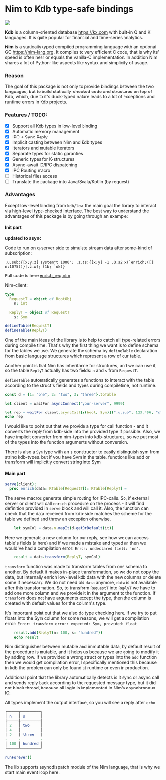 # Nim to Kdb type-safe bindings
[![](https://github.com/inv2004/kdb_nim/workflows/Tests/badge.svg)](https://github.com/inv2004/kdb_nim/actions?query=workflow%3ATests)

**Kdb** is a column-oriented database https://kx.com with built-in Q and K languages. It is quite popular for financial and time-series analytics.

**Nim** is a statically typed compiled programming language with an optional GC https://nim-lang.org. It compiles to very efficient C code, that is why its' speed is often near or equals the vanilla-C implementation. In addition Nim shares a lot of Python-like aspects like syntax and simplicity of usage.

### Reason
The goal of this package is not only to provide bindings between the two languages, but to build statically-checked code and structures on top of Kdb, which, due to it's duck-typed nature leads to a lot of exceptions and runtime errors in Kdb projects.

### Features / TODO:
- [x] Support all Kdb types in low-level binding
- [x] Automatic memory management
- [x] IPC + Sync Reply
- [x] Implicit casting between Nim and Kdb types
- [x] Iterators and mutable iterators
- [x] Separate types for static garanties
- [x] Generic types for K-structures
- [x] Async-await IO/IPC dispatching
- [x] IPC Routing macro
- [ ] Historical files access
- [ ] Translate the package into Java/Scala/Kotlin (by request)

### Advantages
Except low-level binding from ``kdb/low``, the main goal the library to interact via high-level type-checked interface.
The best way to understand the advantages of this package is by going through an example:

#### Init part
**updated to async**

Code to run on q-server side to simulate stream data after some-kind of subscription:
```kdb
.u.sub:{[x;y;z] system"t 1000"; .z.ts:{[x;y] -1 .Q.s2 x(`enrich;([] n:10?5))}[.z.w]; (1b; `ok)}
```

Full code is here [enrich_req.nim](/examples/enrich_req.nim)

Nim-client:
```nim
type
  RequestT = object of RootObj
    n: int

  ReplyT = object of RequestT
    s: Sym

defineTable(RequestT)
defineTable(ReplyT)
```
One of the main ideas of the library is to help to catch all type-related errors during compile time. That's why the first thing we want is to define schema for the tables we use. We generate the schema by ``defineTable`` declaration from basic language structures which represent a row of our table.

Another point is that Nim has inheritance for structures, and we can use it, so the table ``ReplyT`` actually has two fields: ``n`` and ``s`` from ``RequestT``.

``defineTable`` automatically generates a functions to interact with the table according to the struct's fields and types during compiletime, not runtime.

```nim
const d = {1: "one", 2: "two", 3: "three"}.toTable

let client = waitFor asyncConnect("your-server", 9999)

let rep = waitFor client.asyncCall[:(bool, Sym)](".u.sub", 123.456, "str", s"sym")
echo rep
```
I would like to point out that we provide a type for call function - and it converts the reply from kdb-side into the provided type if possible. Also, we have implicit converter from nim-types into kdb-structures, so we put most of the types into the function arguments without conversion.

There is also a ``Sym`` type with an ``s`` constructor to easily distinguish sym from string kdb-types, but if you have Sym in the table, functions like add or transform will implicitly convert string into Sym

#### Main part

```nim
serve(client):
  proc enrich(data: KTable[RequestT]): KTable[ReplyT] =
```
The serve macros generate simple routing for IPC-calls. So, if external server or client will call ``enrich`` procedure on the process - it will find definition provided in ``serve`` block and will call it. Also, the function can check that the data received from kdb-side matches the scheme for the table we defined and throw an exception otherwise.

```nim
    let symCol = data.n.mapIt(d.getOrDefault(it))
```
Here we generate a new column for our reply, see how we can access table's fields (``n`` here) and if we made a mistake and typed ``nn`` then we would've had a compilation error: ``Error: undeclared field: 'nn'``.

```nim
    result = data.transform(ReplyT, symCol)
```
``transform`` function was made to transform tables from one schema to another. By default it makes in-place transformation, so we do not copy the data, but internally enrich low-level kdb data with the new columns or delete some if necessary. We do not need old ``data`` anymore, ``data`` is not available after this transformation. So, to transform ``RequestT`` into ``ReplyT`` we have to add one more column and we provide it in the argument to the function. If ``transform`` does not have arguments except the type, then the column is created with default values for the column's type.

It's important point out that we also do type checking here. If we try to put floats into the Sym column for some reasons, we will get a compilation error: ``Error: transform error: expected: Sym, provided: float``

```nim
    result.add(ReplyT(n: 100, s: "hundred"))
    echo result
```
Nim distinguishes between mutable and immutable data, by default result of the procedure is mutable, and it helps us because we are going to modify it by adding row. If we provided a wrong struct or types into the ``add`` function then we would get compilation error, I specifically mentioned this because in kdb the problem can only be found at runtime or even in production.

Additional point that the library automatically detects is it sync or async call and sends reply back according to the requested message type, but it did not block thread, because all logic is implemented in Nim's asynchronous IO.

All types implement the output interface, so you will see a reply after ``echo``
```nim
┌─────┬─────────┐
│ n   │ s       │
├─────┼─────────┤
│ 2   │ two     │
│ 4   │         │
│ 3   │ three   │
.     .         .
│ 100 │ hundred │
└─────┴─────────┘
````

```nim
runForever()
```
The lib supports asyncdispatch module of the Nim language, that is why we start main event loop here.

